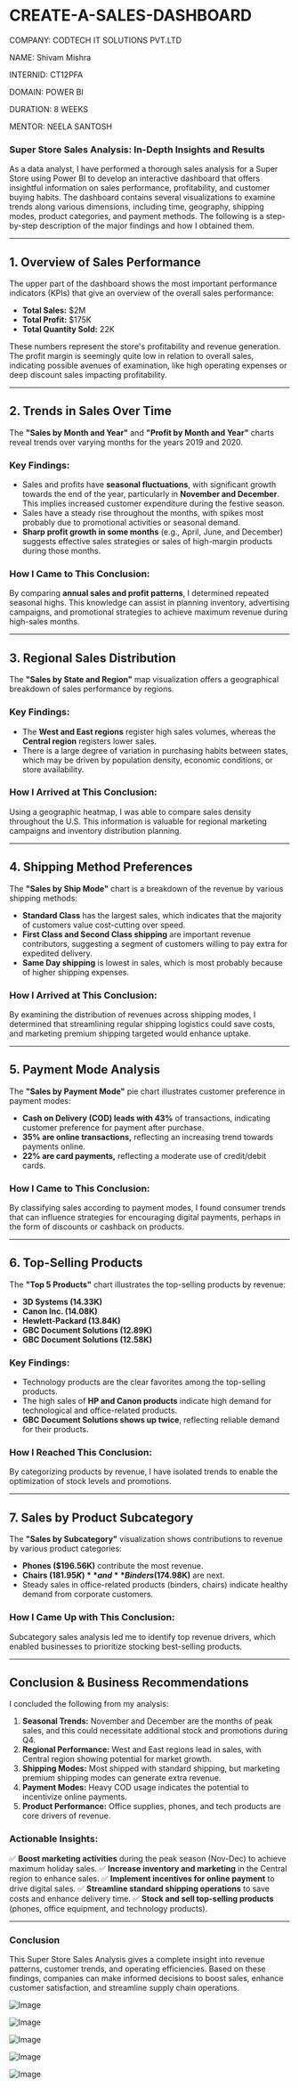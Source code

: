 # CREATE-A-SALES-DASHBOARD

COMPANY: CODTECH IT SOLUTIONS PVT.LTD

NAME: Shivam Mishra

INTERNID: CT12PFA

DOMAIN: POWER BI

DURATION: 8 WEEKS

MENTOR: NEELA SANTOSH

### **Super Store Sales Analysis: In-Depth Insights and Results**

As a data analyst, I have performed a thorough sales analysis for a Super Store using Power BI to develop an interactive dashboard that offers insightful information on sales performance, profitability, and customer buying habits. The dashboard contains several visualizations to examine trends along various dimensions, including time, geography, shipping modes, product categories, and payment methods. The following is a step-by-step description of the major findings and how I obtained them.

---

## **1. Overview of Sales Performance**
The upper part of the dashboard shows the most important performance indicators (KPIs) that give an overview of the overall sales performance:

- **Total Sales:** $2M
- **Total Profit:** $175K
- **Total Quantity Sold:** 22K

These numbers represent the store's profitability and revenue generation. The profit margin is seemingly quite low in relation to overall sales, indicating possible avenues of examination, like high operating expenses or deep discount sales impacting profitability.

---

## **2. Trends in Sales Over Time**
The **"Sales by Month and Year"** and **"Profit by Month and Year"** charts reveal trends over varying months for the years 2019 and 2020.

### **Key Findings:**
- Sales and profits have **seasonal fluctuations**, with significant growth towards the end of the year, particularly in **November and December**. This implies increased customer expenditure during the festive season.
- Sales have a steady rise throughout the months, with spikes most probably due to promotional activities or seasonal demand.
- **Sharp profit growth in some months** (e.g., April, June, and December) suggests effective sales strategies or sales of high-margin products during those months.

### **How I Came to This Conclusion:**
By comparing **annual sales and profit patterns**, I determined repeated seasonal highs. This knowledge can assist in planning inventory, advertising campaigns, and promotional strategies to achieve maximum revenue during high-sales months.

---

## **3. Regional Sales Distribution**
The **"Sales by State and Region"** map visualization offers a geographical breakdown of sales performance by regions.

### **Key Findings:**
- The **West and East regions** register high sales volumes, whereas the **Central region** registers lower sales.
- There is a large degree of variation in purchasing habits between states, which may be driven by population density, economic conditions, or store availability.

### **How I Arrived at This Conclusion:**
Using a geographic heatmap, I was able to compare sales density throughout the U.S. This information is valuable for regional marketing campaigns and inventory distribution planning.

---

## **4. Shipping Method Preferences**
The **"Sales by Ship Mode"** chart is a breakdown of the revenue by various shipping methods:

- **Standard Class** has the largest sales, which indicates that the majority of customers value cost-cutting over speed.
- **First Class and Second Class shipping** are important revenue contributors, suggesting a segment of customers willing to pay extra for expedited delivery.
- **Same Day shipping** is lowest in sales, which is most probably because of higher shipping expenses.

### **How I Arrived at This Conclusion:**
By examining the distribution of revenues across shipping modes, I determined that streamlining regular shipping logistics could save costs, and marketing premium shipping targeted would enhance uptake.

---

## **5. Payment Mode Analysis**
The **"Sales by Payment Mode"** pie chart illustrates customer preference in payment modes:

- **Cash on Delivery (COD) leads with 43%** of transactions, indicating customer preference for payment after purchase.
- **35% are online transactions,** reflecting an increasing trend towards payments online.
- **22% are card payments,** reflecting a moderate use of credit/debit cards.

### **How I Came to This Conclusion:**
By classifying sales according to payment modes, I found consumer trends that can influence strategies for encouraging digital payments, perhaps in the form of discounts or cashback on products.

---


## **6. Top-Selling Products**
The **"Top 5 Products"** chart illustrates the top-selling products by revenue:

- **3D Systems (14.33K)**
- **Canon Inc. (14.08K)**
- **Hewlett-Packard (13.84K)**
- **GBC Document Solutions (12.89K)**
- **GBC Document Solutions (12.58K)**

### **Key Findings:**
- Technology products are the clear favorites among the top-selling products.
- The high sales of **HP and Canon products** indicate high demand for technological and office-related products.
- **GBC Document Solutions shows up twice**, reflecting reliable demand for their products.

### **How I Reached This Conclusion:**
By categorizing products by revenue, I have isolated trends to enable the optimization of stock levels and promotions.

---

## **7. Sales by Product Subcategory**
The **"Sales by Subcategory"** visualization shows contributions to revenue by various product categories:

- **Phones ($196.56K)** contribute the most revenue.
- **Chairs ($181.95K)** and **Binders ($174.98K)** are next.
- Steady sales in office-related products (binders, chairs) indicate healthy demand from corporate customers.

### **How I Came Up with This Conclusion:**
Subcategory sales analysis led me to identify top revenue drivers, which enabled businesses to prioritize stocking best-selling products.

---

## **Conclusion & Business Recommendations**
I concluded the following from my analysis:

1. **Seasonal Trends:** November and December are the months of peak sales, and this could necessitate additional stock and promotions during Q4.
2. **Regional Performance:** West and East regions lead in sales, with Central region showing potential for market growth.
3. **Shipping Modes:** Most shipped with standard shipping, but marketing premium shipping modes can generate extra revenue.
4. **Payment Modes:** Heavy COD usage indicates the potential to incentivize online payments.
5. **Product Performance:** Office supplies, phones, and tech products are core drivers of revenue.

### **Actionable Insights:**
✅ **Boost marketing activities** during the peak season (Nov-Dec) to achieve maximum holiday sales.
✅ **Increase inventory and marketing** in the Central region to enhance sales.
✅ **Implement incentives for online payment** to drive digital sales.
✅ **Streamline standard shipping operations** to save costs and enhance delivery time.
✅ **Stock and sell top-selling products** (phones, office equipment, and technology products).

---

### **Conclusion**
This Super Store Sales Analysis gives a complete insight into revenue patterns, customer trends, and operating efficiencies. Based on these findings, companies can make informed decisions to boost sales, enhance customer satisfaction, and streamline supply chain operations.

![Image](https://github.com/user-attachments/assets/781bc029-3df5-4c68-b2b8-7dfc0f5112bf)

![Image](https://github.com/user-attachments/assets/5540542a-7d66-4500-9962-3821afabe513)

![Image](https://github.com/user-attachments/assets/c5504290-37a8-4954-92aa-7282306dcad8)

![Image](https://github.com/user-attachments/assets/6bb5f098-564e-4998-9bd9-caa51d0e6222)

![Image](https://github.com/user-attachments/assets/6e72c4ce-0039-44cc-9661-83f7b627f477)
